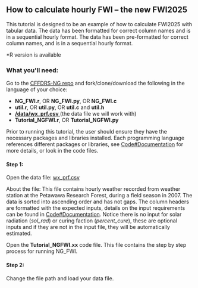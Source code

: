## How to calculate hourly FWI – the new FWI2025
This tutorial is designed to be an example of how to calculate FWI2025 with tabular data.  The data has been formatted for correct column names and is in a sequential hourly format. The data has been pre-formatted for correct column names, and is in a sequential hourly format.  

\*R version is available

### What you'll need:

Go to the
<a href="https://github.com/nrcan-cfs-fire/cffdrs-ng/tree/main" target="_blank">CFFDRS-NG repo</a>
and fork/clone/download the following in the language of your choice: 

- **NG_FWI.r**, OR **NG_FWI.py**, OR **NG_FWI.c** 
- **util.r**, OR **util.py**, OR **util.c** and **util.h**
- <a href="https://github.com/nrcan-cfs-fire/cffdrs-ng/blob/main/data/wx_prf.csv" target="_blank"> **/data/wx_prf.csv** </a> (the data file we will work with)
- **Tutorial_NGFWI.r**, OR **Tutorial_NGFWI.py**

Prior to running this tutorial, the user should ensure they have the necessary packages and libraries installed.  Each programming language references different packages or libraries, see [Code#Documentation](../code/#documentation) for more details, or look in the code files.
#### Step 1:  
Open the data file:
<a href="https://github.com/nrcan-cfs-fire/cffdrs-ng/blob/main/data/wx_prf.csv" target="_blank"> wx_prf.csv </a>

About the file: This file contains hourly weather recorded from weather station at the Petawawa Research Forest, during a field season in 2007. The data is sorted into ascending order and has not gaps. The column headers are formatted with the expected inputs, details on the input requirements can be found in [Code#Documentation](../code/#documentation). Notice there is no input for solar radiation (*sol_rad*) or curing faction (*percent_cure*), these are optional inputs and if they are not in the input file, they will be automatically estimated.

Open the **Tutorial_NGFWI.xx** code file.  This file contains the step by step process for running NG_FWI.

#### Step 2: 
Change the file path and load your data file. 
